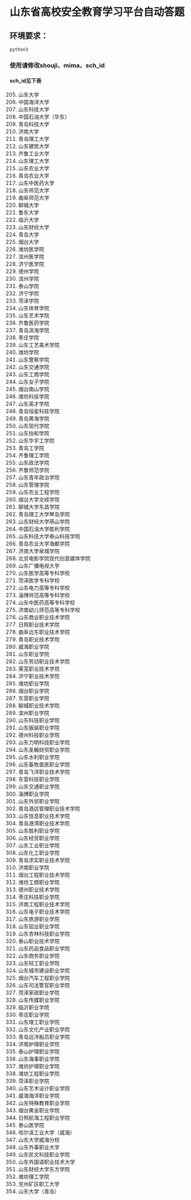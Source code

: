 # 山东省高校安全教育学习平台自动答题

## 环境要求：
	python3

### 使用请修改shouji、mima、sch_id
#### sch_id见下表

205. 山东大学
190. 中国海洋大学
197. 山东科技大学
174. 中国石油大学（华东）
208. 青岛科技大学
310. 济南大学
209. 青岛理工大学
212. 山东建筑大学
213. 齐鲁工业大学
172. 山东理工大学
196. 山东农业大学
210. 青岛农业大学
216. 山东中医药大学
206. 山东师范大学
193. 曲阜师范大学
202. 聊城大学
176. 鲁东大学
178. 临沂大学
214. 山东财经大学
207. 青岛大学
175. 烟台大学
191. 潍坊医学院
203. 滨州医学院
194. 济宁医学院
179. 德州学院
180. 滨州学院
199. 泰山学院
195. 济宁学院
204. 菏泽学院
215. 山东体育学院
211. 山东艺术学院
289. 齐鲁医药学院
284. 青岛滨海学院
173. 枣庄学院
217. 山东工艺美术学院
192. 潍坊学院
182. 山东警察学院
181. 山东交通学院
177. 山东工商学院
189. 山东女子学院
281. 烟台南山学院
282. 潍坊科技学院
274. 山东英才学院
286. 青岛恒星科技学院
287. 青岛黄海学院
275. 山东现代学院
276. 山东协和学院
291. 山东华宇工学院
297. 青岛工学院
304. 齐鲁理工学院
183. 山东政法学院
184. 齐鲁师范学院
188. 山东青年政治学院
187. 山东管理学院
186. 山东农业工程学院
296. 烟台大学文经学院
301. 聊城大学东昌学院
305. 青岛理工大学琴岛学院
303. 山东财经大学燕山学院
307. 中国石油大学胜利学院
306. 山东科技大学泰山科技学院
298. 青岛农业大学海都学院
302. 济南大学泉城学院
314. 北京电影学院现代创意媒体学院
316. 山东广播电视大学
234. 山东医学高等专科学校
254. 菏泽医学专科学校
218. 山东电力高等专科学校
247. 淄博师范高等专科学校
227. 山东中医药高等专科学校
295. 济南幼儿师范高等专科学校
219. 山东商业职业技术学院
270. 日照职业技术学院
294. 曲阜远东职业技术学院
224. 青岛职业技术学院
252. 威海职业学院
221. 山东职业学院
220. 山东劳动职业技术学院
233. 莱芜职业技术学院
271. 济宁职业技术学院
229. 潍坊职业学院
225. 烟台职业学院
249. 东营职业学院
236. 聊城职业技术学院
253. 滨州职业学院
230. 山东科技职业学院
260. 山东服装职业学院
292. 德州科技职业学院
273. 山东力明科技职业学院
272. 山东圣翰财贸职业学院
232. 山东水利职业学院
228. 山东畜牧兽医职业学院
285. 青岛飞洋职业技术学院
280. 东营科技职业学院
250. 山东交通职业学院
246. 淄博职业学院
245. 山东外贸职业学院
244. 青岛酒店管理职业技术学院
231. 山东信息职业技术学院
240. 青岛港湾职业技术学院
243. 山东胜利职业学院
251. 山东经贸职业学院
237. 山东工业职业学院
258. 山东化工职业学院
288. 青岛求实职业技术学院
222. 济南职业学院
226. 烟台工程职业技术学院
293. 潍坊工商职业学院
235. 德州职业技术学院
279. 枣庄科技职业学院
223. 济南工程职业技术学院
255. 山东电子职业技术学院
256. 山东旅游职业学院
257. 山东铝业职业学院
278. 山东杏林科技职业学院
261. 泰山职业技术学院
262. 山东药品食品职业学院
264. 山东商务职业学院
242. 山东轻工职业学院
238. 山东城市建设职业学院
259. 烟台汽车工程职业学院
239. 山东司法警官职业学院
263. 菏泽家政职业学院
265. 山东传媒职业学院
269. 临沂职业学院
248. 枣庄职业学院
268. 山东理工职业学院
266. 山东文化产业职业学院
241. 青岛远洋船员职业学院
315. 济南护理职业学院
312. 泰山护理职业学院
308. 山东海事职业学院
311. 潍坊护理职业学院
267. 潍坊工程职业学院
185. 菏泽职业学院
309. 山东艺术设计职业学院
313. 威海海洋职业学院
323. 山东特殊教育职业学院
322. 烟台黄金职业学院
324. 日照航海工程职业学院
198. 泰山医学院
200. 哈尔滨工业大学（威海）
201. 山东大学威海分校
277. 山东外事职业大学
283. 山东凯文科技职业学院
290. 山东外国语职业技术大学
299. 山东财经大学东方学院
300. 潍坊理工学院
326. 兖州矿区职工大学
339. 山东大学（青岛）